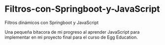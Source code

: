 # Filtros-con-Springboot-y-JavaScript
Filtros dinámicos con Springboot y JavaScript

Una pequeña bitacora de mi progreso al aprender JavaScript para implementar en mi proyecto final para el curso de Egg Education.
